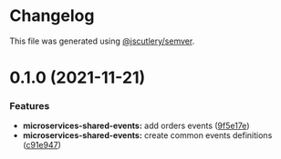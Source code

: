 # Changelog

This file was generated using [@jscutlery/semver](https://github.com/jscutlery/semver).

# 0.1.0 (2021-11-21)


### Features

* **microservices-shared-events:** add orders events ([9f5e17e](https://github.com/getlarge/ticketing/commit/9f5e17ebba9c275d97ea32293d9d3f3c42b68bb4))
* **microservices-shared-events:** create common events definitions ([c91e947](https://github.com/getlarge/ticketing/commit/c91e947160b7f82a56f2c577fad7e1189431f646))
